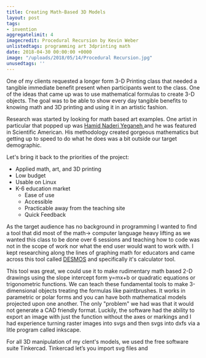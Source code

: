 ```yaml
---
title: Creating Math-Based 3D Models
layout: post
tags:
- invention
aggregatelimit: 4
imagecredit: Procedural Recursion by Kevin Weber
unlistedtags: programming art 3dprinting math
date: 2018-04-30 00:00:00 +0000
image: "/uploads/2018/05/14/Procedural Recursion.jpg"
unusedtags: ''
---
```

One of my clients requested a longer form 3-D Printing class that needed a tangible immediate benefit present when participants went to the class. One of the ideas that came up was to use mathematical formulas to create 3-D objects. The goal was to be able to show every day tangible benefits to knowing math and 3D printing and using it in an artistic fashion. <!--excerpt-->

Research was started by looking for math based art examples. One artist in particular that popped up was <a href="https://www.scientificamerican.com/author/hamid-naderi-yeganeh/"> Hamid Naderi Yeganeh </a> and he was featured in Scientific American. His methodology created gorgeous mathematics but getting up to speed to do what he does was a bit outside our target demographic.

Let's bring it back to the priorities of the project:

* Applied math, art, and 3D printing
* Low budget
* Usable on Linux
* K-6 education market
  * Ease of use
  * Accessible
  * Practicable away from the teaching site
  * Quick Feedback

As the target audience has no background in programming I wanted to find a tool that did most of the math-> computer language  heavy lifting as we wanted this class to be done over 6 sessions and teaching how to code was not in the scope of work nor what the end user would want to work with. I kept researching along the lines of graphing math for educators and came across this tool called <a href="https://www.desmos.com/">DESMOS</a> and specifically it's calculator tool.

This tool was great, we could use it to make rudimentary math based 2-D drawings using the slope intercept form y=mx+b or quadratic equations or trigonometric functions. We can teach these fundamental tools to make 3-dimensional objects treating the formulas like paintbrushes. It works in parametric or polar forms and you can have both mathematical models projected upon one another. The only "problem" we had was that it would not generate a CAD friendly format. Luckily, the software had the ability to export an image with just the function without the axes or markings and I had experience turning raster images into svgs and then svgs into dxfs via a litle program called inkscape.

For all 3D manipulation  of my clent's models, we used the free software suite Tinkercad. Tinkercad let’s you import svg files and 